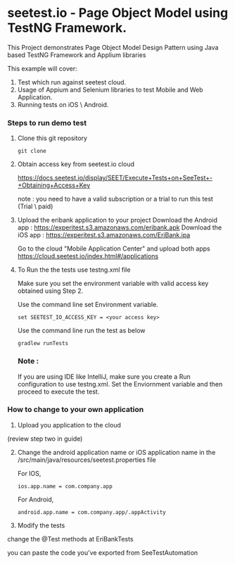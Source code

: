# seetest.io - Page Object Model using TestNG Framework.

This Project demonstrates Page Object Model Design Pattern using Java based TestNG Framework and Applium libraries

This example will cover:

1. Test which run against seetest cloud.
2. Usage of Appium and Selenium libraries to test Mobile and Web Application.
3. Running tests on iOS \ Android.

### Steps to run demo test

1. Clone this git repository

	```
	git clone 
	```

2. Obtain access key from seetest.io cloud

    https://docs.seetest.io/display/SEET/Execute+Tests+on+SeeTest+-+Obtaining+Access+Key

    note :  you need to have a valid subscription or a trial to run this test (Trial \ paid)

3. Upload the eribank application to your project
    Download the Android app : https://experitest.s3.amazonaws.com/eribank.apk
    Download the iOS app : https://experitest.s3.amazonaws.com/EriBank.ipa

    Go to the cloud "Mobile Application Center" and upload both apps 
    https://cloud.seetest.io/index.html#/applications

4. To Run the the tests use testng.xml file
    
    Make sure you set the environment variable with valid access key obtained using Step 2.
    
    Use the command line set Environment variable.
    
	```
	set SEETEST_IO_ACCESS_KEY = <your access key>
	``` 
	
    Use the command line run the test as below
    
	```
	gradlew runTests
	```
    
    ### Note : 
    If you are using IDE like IntelliJ, make sure you create a Run configuration to use testng.xml. 
    Set the Enviornment variable and then proceed to execute the test.

### How to change to your own application

1. Upload you application to the cloud

(review step two in guide)

2. Change the android application name or iOS application name in the /src/main/java/resources/seetest.properties file

    For IOS,
    
	```
	ios.app.name = com.company.app
	``` 
    
    For Android,
    
    ```
    android.app.name = com.company.app/.appActivity
    ```

3. Modify the tests

change the @Test methods at EriBankTests

you can paste the code you've exported from SeeTestAutomation

